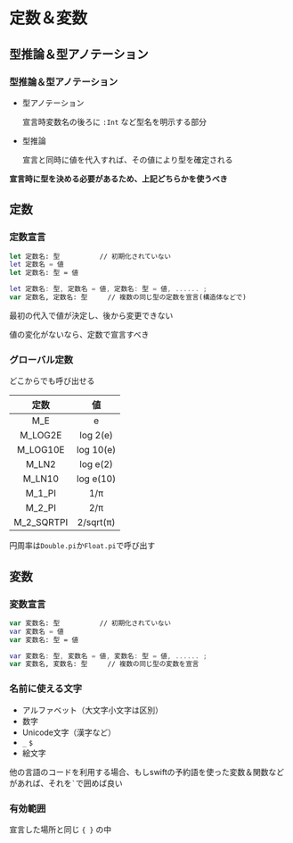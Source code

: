 # 定数＆変数



## 型推論＆型アノテーション



### 型推論＆型アノテーション

 * 型アノテーション

   宣言時変数名の後ろに ` :Int ` など型名を明示する部分

 * 型推論

   宣言と同時に値を代入すれば、その値により型を確定される

**宣言時に型を決める必要があるため、上記どちらかを使うべき**



## 定数



### 定数宣言

```swift
let 定数名: 型			// 初期化されていない
let 定数名 = 値
let 定数名: 型 = 値

let 定数名: 型, 定数名 = 値, 定数名: 型 = 値, ...... ;
var 定数名, 定数名: 型		// 複数の同じ型の定数を宣言(構造体などで)
```

最初の代入で値が決定し、後から変更できない

値の変化がないなら、定数で宣言すべき



### グローバル定数

どこからでも呼び出せる

|    定数    |    値     |
| :--------: | :-------: |
|    M_E     |     e     |
|  M_LOG2E   | log 2(e)  |
|  M_LOG10E  | log 10(e) |
|   M_LN2    | log e(2)  |
|   M_LN10   | log e(10) |
|   M_1_PI   |    1/π    |
|   M_2_PI   |    2/π    |
| M_2_SQRTPI | 2/sqrt(π) |

円周率は`Double.pi`か`Float.pi`で呼び出す



## 変数



### 変数宣言

```swift
var 変数名: 型			// 初期化されていない
var 変数名 = 値
var 変数名: 型 = 値

var 変数名: 型, 変数名 = 値, 変数名: 型 = 値, ...... ;
var 変数名, 変数名: 型		// 複数の同じ型の変数を宣言
```



### 名前に使える文字

* アルファベット（大文字小文字は区別）
* 数字
* Unicode文字（漢字など）
* `_` `$`
* 絵文字

他の言語のコードを利用する場合、もしswiftの予約語を使った変数＆関数などがあれば、それを`` ` ``で囲めば良い



### 有効範囲

宣言した場所と同じ `{ }` の中

















